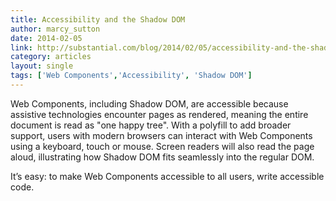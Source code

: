 ```yaml
---
title: Accessibility and the Shadow DOM
author: marcy_sutton
date: 2014-02-05
link: http://substantial.com/blog/2014/02/05/accessibility-and-the-shadow-dom/
category: articles
layout: single
tags: ['Web Components','Accessibility', 'Shadow DOM']
---
```

<p>
Web Components, including Shadow DOM, are accessible because assistive technologies encounter pages as rendered, meaning the entire document is read as "one happy tree". With a polyfill to add broader support, users with modern browsers can interact with Web Components using a keyboard, touch or mouse. Screen readers will also read the page aloud, illustrating how Shadow DOM fits seamlessly into the regular DOM.
</p>

<p>
It’s easy: to make Web Components accessible to all users, write accessible code.
</p>

